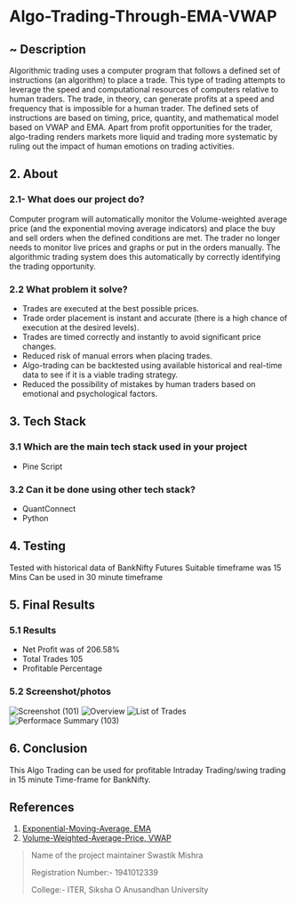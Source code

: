 # Algo-Trading-Through-EMA-VWAP

## ~ Description
Algorithmic trading uses a computer program that follows a defined set of instructions (an algorithm) to place a trade. This type of trading attempts to leverage the speed and computational resources of computers relative to human traders. The trade, in theory, can generate profits at a speed and frequency that is impossible for a human trader.
The defined sets of instructions are based on timing, price, quantity, and mathematical model based on VWAP and EMA. Apart from profit opportunities for the trader, algo-trading renders markets more liquid and trading more systematic by ruling out the impact of human emotions on trading activities. 

## 2. About
### 2.1- What does our project do?
Computer program will automatically monitor the Volume-weighted average price (and the exponential moving average indicators) and place the buy and sell orders when the defined conditions are met. The trader no longer needs to monitor live prices and graphs or put in the orders manually. The algorithmic trading system does this automatically by correctly identifying the trading opportunity. 
### 2.2 What problem it solve?
* Trades are executed at the best possible prices.
* Trade order placement is instant and accurate (there is a high chance of execution at the desired levels).
* Trades are timed correctly and instantly to avoid significant price changes.
* Reduced risk of manual errors when placing trades.
* Algo-trading can be backtested using available historical and real-time data to see if it is a viable trading strategy.
* Reduced the possibility of mistakes by human traders based on emotional and psychological factors.

## 3. Tech Stack
### 3.1 Which are the main tech stack used in your project
* Pine Script
### 3.2 Can it be done using other tech stack?
* QuantConnect
* Python

## 4. Testing
Tested with historical data of BankNifty Futures
Suitable timeframe was 15 Mins
Can be used in 30 minute timeframe

## 5. Final Results
### 5.1 Results
* Net Profit was of 206.58%
* Total Trades 105
* Profitable Percentage
### 5.2 Screenshot/photos
![Screenshot (101)](https://user-images.githubusercontent.com/11945973/125773685-1aa22ca1-e4b8-4c38-a47e-588bbd18bc36.png)
![Overview](https://user-images.githubusercontent.com/11945973/125773742-efd3c4dc-dc8e-4da6-9f28-742f6e28b632.png)
![List of Trades](https://user-images.githubusercontent.com/11945973/125773608-26c10515-7e39-4888-92fc-486ed00f3094.png)
![Performace Summary (103)](https://user-images.githubusercontent.com/11945973/125773751-c7337ed8-c1ec-4d98-b4a2-79f6ce83fe6b.png)

## 6. Conclusion
This Algo Trading can be used for profitable Intraday Trading/swing trading in 15 minute Time-frame for BankNifty.

## References 
1) [Exponential-Moving-Average, EMA](https://www.investopedia.com/ask/answers/122314/how-do-i-use-exponential-moving-average-ema-create-forex-trading-strategy.asp#:~:text=The%20EMA%20is%20very%20popular,to%20the%20long%2Dterm%20EMA.)
2) [Volume-Weighted-Average-Price, VWAP](https://www.investopedia.com/terms/v/vwap.asp#:~:text=The%20volume%20weighted%20average%20price%20(VWAP)%20is%20a%20trading%20benchmark,and%20value%20of%20a%20security.)

> Name of the project maintainer
> Swastik Mishra
> 
> Registration Number:- 1941012339
> 
> College:- ITER, Siksha O Anusandhan University
